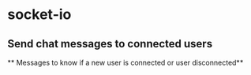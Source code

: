 # socket-io
## Send chat messages to connected users
** Messages to know if a new user is connected or user disconnected**                                                    
